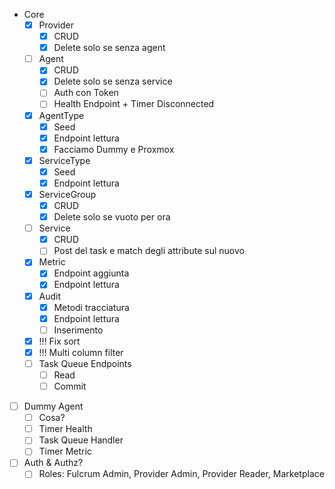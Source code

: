 - Core
  - [x] Provider
    - [x] CRUD
    - [x] Delete solo se senza agent
  - [ ] Agent
    - [x] CRUD
    - [x] Delete solo se senza service
    - [ ] Auth con Token
    - [ ] Health Endpoint + Timer Disconnected
  - [x] AgentType
    - [x] Seed
    - [x] Endpoint lettura
    - [x] Facciamo Dummy e Proxmox
  - [x] ServiceType
    - [x] Seed
    - [x] Endpoint lettura
  - [x] ServiceGroup
    - [x] CRUD
    - [x] Delete solo se vuoto per ora
  - [ ] Service
    - [x] CRUD
    - [ ] Post del task e match degli attribute sul nuovo
  - [x] Metric
    - [x] Endpoint aggiunta
    - [x] Endpoint lettura
  - [x] Audit
    - [x] Metodi tracciatura
    - [x] Endpoint lettura
    - [ ] Inserimento
  - [x] !!! Fix sort
  - [x] !!! Multi column filter
  - [ ] Task Queue Endpoints
    - [ ] Read
    - [ ] Commit
- [ ] Dummy Agent
  - [ ] Cosa?
  - [ ] Timer Health
  - [ ] Task Queue Handler
  - [ ] Timer Metric
- [ ] Auth & Authz?
  - [ ] Roles: Fulcrum Admin, Provider Admin, Provider Reader, Marketplace